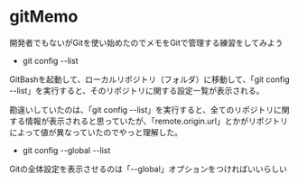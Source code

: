# gitMemo

開発者でもないがGitを使い始めたのでメモをGitで管理する練習をしてみよう


* git config --list

GitBashを起動して、ローカルリポジトリ（フォルダ）に移動して、「git config --list」を実行すると、そのリポジトリに関する設定一覧が表示される。

勘違いしていたのは、「git config --list」を実行すると、全てのリポジトリに関する情報が表示されると思っていたが、「remote.origin.url」とかがリポジトリによって値が異なっていたのでやっと理解した。

* git config --global --list

Gitの全体設定を表示させるのは「--global」オプションをつければいいらしい



